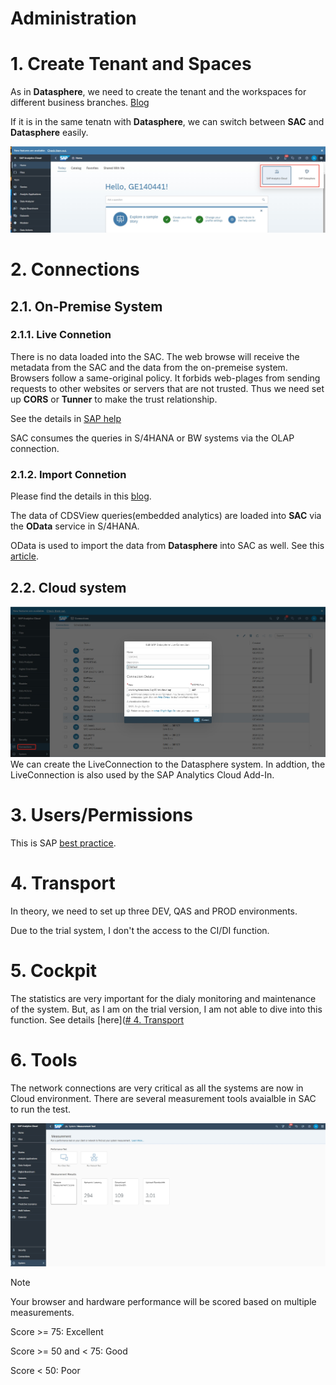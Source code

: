# Administration

# 1. Create Tenant and Spaces

As in **Datasphere**, we need to create the tenant and the workspaces for different business branches. [Blog](https://community.sap.com/t5/technology-blogs-by-members/sap-analytics-cloud-workspaces/ba-p/13531009)

If it is in the same tenatn with **Datasphere**, we can switch between **SAC** and **Datasphere** easily.

![alt text](/SAC/Admin/images/SAC_DS.png)

# 2. Connections

## 2.1. On-Premise System

### 2.1.1. Live Connetion

There is no data loaded into the SAC. The web browse will receive the metadata from the SAC and the data from the on-premeise system. Browsers follow a same-original policy. It forbids web-plages from sending requests to other websites or servers that are not trusted. Thus we need set up **CORS** or **Tunner** to make the trust relationship.

See the details in [SAP help](https://help.sap.com/docs/SAP_ANALYTICS_CLOUD/00f68c2e08b941f081002fd3691d86a7/c1cbf644b0a1434fbb4ea072a0562286.html)

SAC consumes the queries in S/4HANA or BW systems via the OLAP connection.

### 2.1.2. Import Connetion

Please find the details in this [blog](https://community.sap.com/t5/technology-blogs-by-members/import-data-connection-to-sap-s-4hana-in-sap-analytics-cloud-technical/ba-p/13697364).

The data of CDSView queries(embedded analytics) are loaded into **SAC** via the **OData** service in S/4HANA.

OData is used to import the data from **Datasphere** into SAC as well. See this [article](https://www.seaparkconsultancy.com/single-post/uniting-sap-datasphere-with-sap-analytics-cloud-for-data-harmony-revolutionize-your-data-strategy-2).  

## 2.2. Cloud system

![alt text](/SAC/Admin/images/CC.png)
We can create the LiveConnection to the Datasphere system. In addtion, the LiveConnection is also used by the SAP Analytics Cloud Add-In.

# 3. Users/Permissions
This is SAP [best practice](https://help.sap.com/docs/SUPPORT_CONTENT/boc/3354605643.html).

# 4. Transport
In theory, we need to set up three DEV, QAS and PROD environments.

Due to the trial system, I don't the access to the CI/DI function.

# 5. Cockpit
The statistics are very important for the dialy monitoring and maintenance of the system. But, as I am on the trial version, I am not able to dive into this function. See details [here]([# 4. Transport](https://community.sap.com/t5/technology-blogs-by-sap/sap-analytics-cloud-administration-cockpit/ba-p/13515678)

# 6. Tools
The network connections are very critical as all the systems are now in Cloud environment. There are several measurement tools avaialble in SAC to run the test.

![alt text](/SAC/Admin/images/TOOLS1.png)

> [!NOTE]
> Your browser and hardware performance will be scored based on multiple measurements.
> 
> Score >= 75: Excellent
> 
> Score >= 50 and < 75: Good
> 
> Score < 50: Poor



